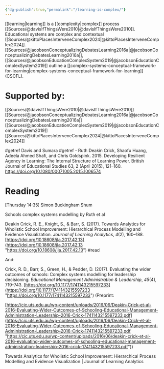 ```yaml
---
{"dg-publish":true,"permalink":"/learning-is-complex/"}
---
```



[[learning\|learning]] is a [[complexity\|complex]] process [[Sources/@davisIfThingsWere2010\|@davisIfThingsWere2010]]. Educational systems are complex and contextual [[Sources/@kittoPlacesInterveneComplex2024\|@kittoPlacesInterveneComplex2024]]. [[Sources/@jacobsonConceptualizingDebatesLearning2016a\|@jacobsonConceptualizingDebatesLearning2016a]], [[Sources/@jacobsonEducationComplexSystem2019\|@jacobsonEducationComplexSystem2019]] outline a [[complex-systems-conceptual-framework-for-learning\|complex-systems-conceptual-framework-for-learning]] (CSCFL).




# Supported by:
[[Sources/@davisIfThingsWere2010\|@davisIfThingsWere2010]]
[[Sources/@jacobsonConceptualizingDebatesLearning2016a\|@jacobsonConceptualizingDebatesLearning2016a]]
[[Sources/@jacobsonEducationComplexSystem2019\|@jacobsonEducationComplexSystem2019]]
[[Sources/@kittoPlacesInterveneComplex2024\|@kittoPlacesInterveneComplex2024]]

#getref Davis and Sumara
#getref - Ruth Deakin Crick, Shaofu Huang, Adeela Ahmed Shafi, and Chris Goldspink. 2015. Developing Resilient Agency in Learning: The Internal Structure of Learning Power. British Journal of Educational Studies 63, 2 (April 2015), 121–160. https://doi.org/10.1080/00071005.2015.1006574

# Reading
[Thursday 14:35] Simon Buckingham Shum

Schools complex systems modelling by Ruth et al

Deakin Crick, R. E., Knight, S., & Barr, S. (2017). Towards Analytics for Wholistic School Improvement: Hierarchical Process Modelling and Evidence Visualization. _Journal of Learning Analytics_, _4_(2), 160–188. [https://doi.org/10.18608/jla.2017.42.13](https://doi.org/10.18608/jla.2017.42.13 "https://doi.org/10.18608/jla.2017.42.13") #read

And:

Crick, R. D., Barr, S., Green, H., & Pedder, D. (2017). Evaluating the wider outcomes of schools: Complex systems modelling for leadership decisioning. _Educational Management Administration & Leadership_, _45_(4), 719-743. [https://doi.org/10.1177/1741143215597233](https://doi.org/10.1177/1741143215597233 "https://doi.org/10.1177/1741143215597233") (Preprint: 

[https://cic.uts.edu.au/wp-content/uploads/2016/06/Deakin-Crick-et-al-2016-Evaluating-Wider-Outcomes-of-Schooling-Educational-Management-Administration-Leadership-2016-Crick-1741143215597233.pdf](https://cic.uts.edu.au/wp-content/uploads/2016/06/Deakin-Crick-et-al-2016-Evaluating-Wider-Outcomes-of-Schooling-Educational-Management-Administration-Leadership-2016-Crick-1741143215597233.pdf "https://cic.uts.edu.au/wp-content/uploads/2016/06/deakin-crick-et-al-2016-evaluating-wider-outcomes-of-schooling-educational-management-administration-leadership-2016-crick-1741143215597233.pdf"))

Towards Analytics for Wholistic School Improvement: Hierarchical Process Modelling and Evidence Visualization | Journal of Learning Analytics